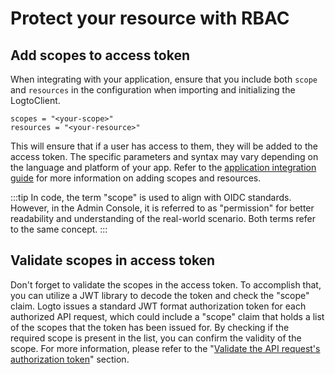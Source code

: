 # Protect your resource with RBAC

## Add scopes to access token

When integrating with your application, ensure that you include both `scope` and `resources` in the configuration when importing and initializing the LogtoClient.

```
scopes = "<your-scope>"
resources = "<your-resource>"
```

This will ensure that if a user has access to them, they will be added to the access token. The specific parameters and syntax may vary depending on the language and platform of your app. Refer to the [application integration guide](/docs/recipes/integrate-logto/) for more information on adding scopes and resources.

:::tip
In code, the term "scope" is used to align with OIDC standards. However, in the Admin Console, it is referred to as "permission" for better readability and understanding of the real-world scenario. Both terms refer to the same concept.
:::

## Validate scopes in access token

Don't forget to validate the scopes in the access token. To accomplish that, you can utilize a JWT library to decode the token and check the "scope" claim. Logto issues a standard JWT format authorization token for each authorized API request, which could include a "scope" claim that holds a list of the scopes that the token has been issued for. By checking if the required scope is present in the list, you can confirm the validity of the scope. For more information, please refer to the "[Validate the API request's authorization token](/docs/recipes/protect-your-api/#validate-the-api-requests-authorization-token)" section.
